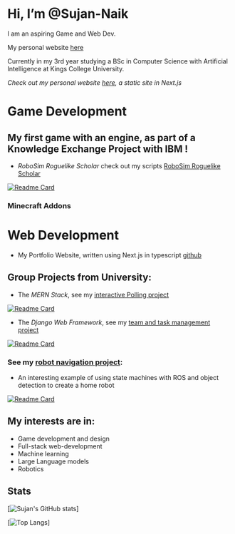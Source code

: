 # Hi, I’m @Sujan-Naik
I am an aspiring Game and Web Dev.

My personal website [here](https://sujan-naik.github.io/)

Currently in my 3rd year studying a BSc in Computer Science with Artificial Intelligence at Kings College University.

*Check out my personal website [here](https://sujan-naik.github.io/), a static site in Next.js*

# Game Development

## My first game with an engine, as part of a Knowledge Exchange Project with IBM !
- *RoboSim Roguelike Scholar* check out my scripts [RoboSim Roguelike Scholar](RoboSim-Roguelike-Scholar)

[![Readme Card](https://github-readme-stats.vercel.app/api/pin/?username=Sujan-Naik&repo=RoboSim-Roguelike-Scholar&show_icons=true&theme=transparent&hide_rank=true)](https://github.com/Sujan-Naik/RoboSim-Roguelike-Scholar)

### Minecraft Addons

# Web Development

- My Portfolio Website, written using Next.js in typescript [github](https://github.com/Sujan-Naik/sujan-naik.github.io)

## Group Projects from University:

  - The *MERN Stack*, see my [interactive Polling project](https://github.com/Sujan-Naik/poll)
    
[![Readme Card](https://github-readme-stats.vercel.app/api/pin/?username=Sujan-Naik&repo=poll&show_icons=true&theme=transparent&hide_rank=true)](https://github.com/Sujan-Naik/poll)

  - The *Django Web Framework*, see my [team and task management project](https://github.com/Sujan-Naik/dingo)
    
[![Readme Card](https://github-readme-stats.vercel.app/api/pin/?username=Sujan-Naik&repo=dingo&show_icons=true&theme=transparent&hide_rank=true)](https://github.com/Sujan-Naik/dingo)

### See my [robot navigation project](https://github.com/Sujan-Naik/ros-navigator):
  - An interesting example of using state machines with ROS and object detection to create a home robot
    
[![Readme Card](https://github-readme-stats.vercel.app/api/pin/?username=Sujan-Naik&repo=ros-navigator&show_icons=true&theme=transparent&hide_rank=true)](https://github.com/Sujan-Naik/ros-navigator)


## My interests are in:
  - Game development and design
  - Full-stack web-development
  - Machine learning
  - Large Language models
  - Robotics



## Stats
[![Sujan's GitHub stats](https://github-readme-stats.vercel.app/api?username=Sujan-Naik&show_icons=true&theme=transparent&hide_rank=true)]

[![Top Langs](https://github-readme-stats.vercel.app/api/top-langs/?username=Sujan-Naik&theme=transparent&hide_progress=true)]
